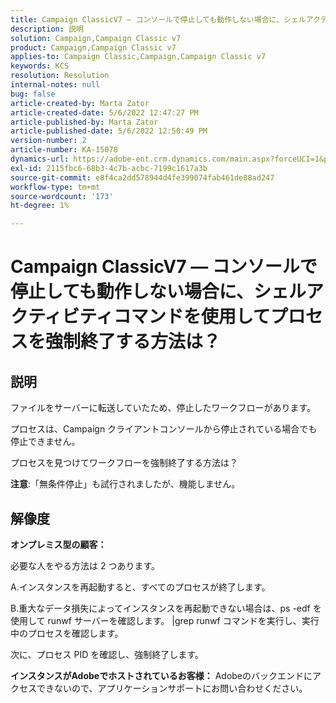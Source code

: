 ```yaml
---
title: Campaign ClassicV7 — コンソールで停止しても動作しない場合に、シェルアクティビティコマンドを使用してプロセスを強制終了する方法は？
description: 説明
solution: Campaign,Campaign Classic v7
product: Campaign,Campaign Classic v7
applies-to: Campaign Classic,Campaign,Campaign Classic v7
keywords: KCS
resolution: Resolution
internal-notes: null
bug: false
article-created-by: Marta Zator
article-created-date: 5/6/2022 12:47:27 PM
article-published-by: Marta Zator
article-published-date: 5/6/2022 12:50:49 PM
version-number: 2
article-number: KA-15078
dynamics-url: https://adobe-ent.crm.dynamics.com/main.aspx?forceUCI=1&pagetype=entityrecord&etn=knowledgearticle&id=9f0becab-3acd-ec11-a7b5-6045bd00dbbc
exl-id: 2115fbc6-68b3-4c7b-acbc-7199c1617a3b
source-git-commit: e8f4ca2dd578944d4fe399074fab461de88ad247
workflow-type: tm+mt
source-wordcount: '173'
ht-degree: 1%

---
```


# Campaign ClassicV7 — コンソールで停止しても動作しない場合に、シェルアクティビティコマンドを使用してプロセスを強制終了する方法は？

## 説明


ファイルをサーバーに転送していたため、停止したワークフローがあります。

プロセスは、Campaign クライアントコンソールから停止されている場合でも停止できません。

プロセスを見つけてワークフローを強制終了する方法は？

<b>注意</b>:「無条件停止」も試行されましたが、機能しません。


## 解像度


<b>オンプレミス型の顧客：</b>

必要な人をやる方法は 2 つあります。

A.インスタンスを再起動すると、すべてのプロセスが終了します。

B.重大なデータ損失によってインスタンスを再起動できない場合は、ps -edf を使用して runwf サーバーを確認します。 |grep runwf コマンドを実行し、実行中のプロセスを確認します。

次に、プロセス PID を確認し、強制終了します。

<b>インスタンスがAdobeでホストされているお客様：</b> Adobeのバックエンドにアクセスできないので、アプリケーションサポートにお問い合わせください。
